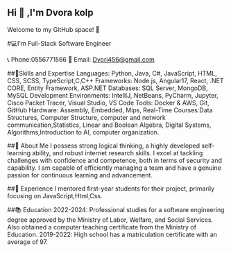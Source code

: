 ## Hi 👋 ,I'm Dvora kolp

Welcome to my GitHub space! 🚀

#💻I'm Full-Stack Software Engineer

📞 Phone:0556771566
📧 Email: Dvori456@gmail.com



##💪Skills and Expertise
Languages: Python, Java, C#, JavaScript, HTML, CSS, SCSS, TypeScript,C,C++
Frameworks: Node.js, Angular17, React, .NET CORE, Entity Framework, ASP.NET
Databases: SQL Server, MongoDB, MySQL
Development Environments: IntelliJ, NetBeans, PyCharm, Jupyter, Cisco Packet Tracer, Visual Studio, VS Code
Tools: Docker & AWS, Git, GitHub
Hardware: Assembly, Embedded, Mips, Real-Time 
Courses:Data Structures, Computer Structure, computer and network communication,Statistics, Linear and Boolean Algebra, Digital Systems, Algorithms,Introduction to AI, computer organization. 


##🌟 About Me
I possess strong logical thinking, a highly developed self-learning ability, and robust internet research skills. 
I excel at tackling challenges with confidence and competence, both in terms of security and capability.
I am capable of efficiently managing a team and have a genuine passion for continuous learning and advancement.


##🚀  Experience
I mentored first-year students for their project, primarily focusing on JavaScript,Html,Css.


##📚 Education
2022-2024: Professional studies for a software engineering degree approved by the Ministry of Labor, Welfare, and Social Services. Also obtained a computer teaching certificate from the Ministry of Education.
2019-2022: High school  has a matriculation certificate with an average of 97.
                                    
                                     



